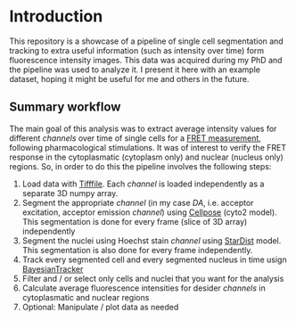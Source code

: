 # Introduction
This repository is a showcase of a pipeline of single cell segmentation and tracking to extra useful information (such as intensity over time) form fluorescence intensity images. This data was acquired during my PhD and the pipeline was used to analyze it. I present it here with an example dataset, hoping it might be useful for me and others in the future.

## Summary workflow
The main goal of this analysis was to extract average intensity values for different _channels_ over time of single cells for a [FRET measurement](https://en.wikipedia.org/wiki/F%C3%B6rster_resonance_energy_transfer), following pharmacological stimulations. It was of interest to verify the FRET response in the cytoplasmatic (cytoplasm only) and nuclear (nucleus only) regions. So, in order to do this the pipeline involves the following steps:

1. Load data with [Tifffile](https://pypi.org/project/tifffile/). Each _channel_ is loaded independently as a separate 3D numpy array.
2. Segment the appropriate _channel_ (in my case _DA_, i.e. acceptor excitation, acceptor emission _channel_) using [Cellpose](https://www.cellpose.org/) (cyto2 model). This segmentation is done for every frame (slice of 3D array) independently
3. Segment the nuclei using Hoechst stain _channel_ using [StarDist](https://github.com/stardist/stardist) model. This segmentation is also done for every frame independently.
4. Track every segmented cell and every segmented nucleus in time usign [BayesianTracker](https://github.com/quantumjot/BayesianTracker)
5. Filter and / or select only cells and nuclei that you want for the analysis
6. Calculate average fluorescence intensities for desider _channels_ in cytoplasmatic and nuclear regions
7. Optional: Manipulate / plot data as needed